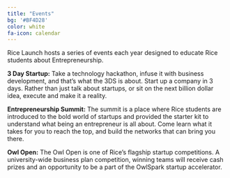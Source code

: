 ```yaml
---
title: "Events"
bg: '#BF4D28'
color: white
fa-icon: calendar
---
```



Rice Launch hosts a series of events each year designed to educate Rice students about Entrepreneurship. 

**3 Day Startup:** Take a technology hackathon, infuse it with business development, and that’s what the 3DS is about. Start up a company in 3 days. Rather than just talk about startups, or sit on the next billion dollar idea, execute and make it a reality. 

**Entrepreneurship Summit:** The summit is a place where Rice students are introduced to the bold world of startups and provided the starter kit to understand what being an entrepreneur is all about. Come learn what it takes for you to reach the top, and build the networks that can bring you there.

**Owl Open:** The Owl Open is one of Rice’s flagship startup competitions. A university-wide business plan competition, winning teams will receive cash prizes and an opportunity to be a part of the OwlSpark startup accelerator. 



